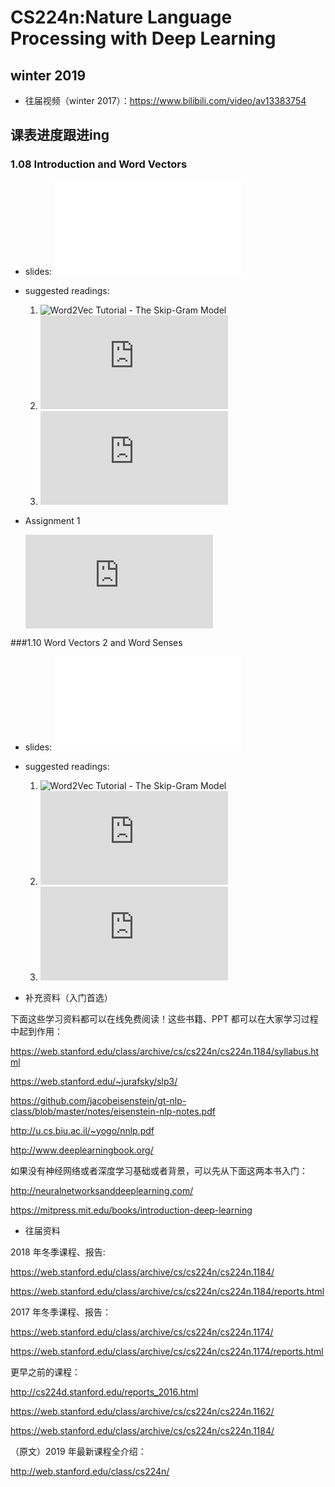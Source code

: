CS224n:Nature Language Processing with Deep Learning
====================================================

winter 2019
-------------

- 往届视频（winter 2017）：https://www.bilibili.com/video/av13383754

## 课表进度跟进ing

### 1.08 Introduction and Word Vectors

- slides: ![pdf](./1.08/cs224n-2019-lecture01-wordvecs1.pdf)
- suggested readings:
    1. ![Word2Vec Tutorial - The Skip-Gram Model](http://mccormickml.com/2016/04/19/word2vec-tutorial-the-skip-gram-model/)
    2. ![Efficient Estimation of Word Representations in Vector Space (original word2vec paper)](http://arxiv.org/pdf/1301.3781.pdf)
    3. ![Distributed Representations of Words and Phrases and their Compositionality (negative sampling paper)](http://papers.nips.cc/paper/5021-distributed-representations-of-words-and-phrases-and-their-compositionality.pdf)
    
- Assignment 1

    ![preview](http://web.stanford.edu/class/cs224n/assignments/a1_preview/exploring_word_vectors.html)

###1.10 Word Vectors 2 and Word Senses

- slides: ![pdf](./1.08/cs224n-2019-lecture01-wordvecs1.pdf)
- suggested readings:
    1. ![Word2Vec Tutorial - The Skip-Gram Model](http://mccormickml.com/2016/04/19/word2vec-tutorial-the-skip-gram-model/)
    2. ![Efficient Estimation of Word Representations in Vector Space (original word2vec paper)](http://arxiv.org/pdf/1301.3781.pdf)
    3. ![Distributed Representations of Words and Phrases and their Compositionality (negative sampling paper)](http://papers.nips.cc/paper/5021-distributed-representations-of-words-and-phrases-and-their-compositionality.pdf)
  


- 补充资料（入门首选）



下面这些学习资料都可以在线免费阅读！这些书籍、PPT 都可以在大家学习过程中起到作用：



https://web.stanford.edu/class/archive/cs/cs224n/cs224n.1184/syllabus.html

https://web.stanford.edu/~jurafsky/slp3/

https://github.com/jacobeisenstein/gt-nlp-class/blob/master/notes/eisenstein-nlp-notes.pdf

http://u.cs.biu.ac.il/~yogo/nnlp.pdf

http://www.deeplearningbook.org/



如果没有神经网络或者深度学习基础或者背景，可以先从下面这两本书入门：



http://neuralnetworksanddeeplearning.com/

https://mitpress.mit.edu/books/introduction-deep-learning

- 往届资料

2018 年冬季课程、报告:

https://web.stanford.edu/class/archive/cs/cs224n/cs224n.1184/

https://web.stanford.edu/class/archive/cs/cs224n/cs224n.1184/reports.html



2017 年冬季课程、报告：

https://web.stanford.edu/class/archive/cs/cs224n/cs224n.1174/

https://web.stanford.edu/class/archive/cs/cs224n/cs224n.1174/reports.html



更早之前的课程：

http://cs224d.stanford.edu/reports_2016.html

https://web.stanford.edu/class/archive/cs/cs224n/cs224n.1162/

https://web.stanford.edu/class/archive/cs/cs224n/cs224n.1184/



（原文）2019 年最新课程全介绍：

http://web.stanford.edu/class/cs224n/